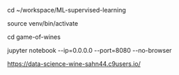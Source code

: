 


cd ~/workspace/ML-supervised-learning

source venv/bin/activate

cd game-of-wines

jupyter notebook --ip=0.0.0.0 --port=8080 --no-browser

https://data-science-wine-sahn44.c9users.io/